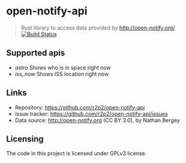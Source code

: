# open-notify-api
> Rust library to access data provided by http://open-notify.org/
[![Build Status](https://travis-ci.org/r2p2/open-notify-api.svg?branch=master)](https://travis-ci.org/r2p2/open-notify-api)

## Supported apis

* *astro* Shows who is in space right now
* *iss_now* Shows ISS location right now

## Links

- Repository: https://github.com/r2p2/open-notify-api
- Issue tracker: https://github.com/r2p2/open-notify-api/issues
- Data source: http://open-notify.org (CC BY 3.0), by Nathan Bergey

## Licensing

The code in this project is licensed under GPLv3 license.
